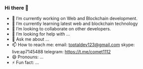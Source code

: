### Hi there 👋

- 🔭 I’m currently working on Web and Blockchain development.
- 🌱 I’m currently learning latest web and blockchain technology
- 👯 I’m looking to collaborate on other developers.
- 🤔 I’m looking for help with ...
- 💬 Ask me about ...
- 📫 How to reach me: 
      email: toptaldev123@gmail.com
      skype: live:ap7145488
      telegram: https://t.me/comet1112
- 😄 Pronouns: ...
- ⚡ Fun fact: ...

